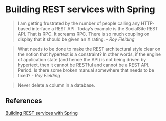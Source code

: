 # Building REST services with Spring

> I am getting frustrated by the number of people calling any HTTP-based
> interface a REST API. Today’s example is the SocialSite REST API. That
> is RPC. It screams RPC. There is so much coupling on display that it
> should be given an X rating. *- Roy Fielding*

> What needs to be done to make the REST architectural style clear on
> the notion that hypertext is a constraint? In other words, if the
> engine of application state (and hence the API) is not being driven by
> hypertext, then it cannot be RESTful and cannot be a REST API. Period.
> Is there some broken manual somewhere that needs to be fixed? *- Roy
> Fielding*

> Never delete a column in a database.

## References

[Building REST services with Spring][1]

[1]: https://spring.io/guides/tutorials/bookmarks/